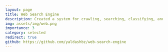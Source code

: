 ```yaml
---
layout: page
title: Web Search Engine
description: Created a system for crawling, searching, classifying, and clustering web pages with different NLP-based methods, query expansion, then analyzing search results.
img: assets/img/web.png
importance: 3
category: selected
redirect: true
github: https://github.com/yaldashbz/web-search-engine
---
```


